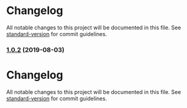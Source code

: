 # Changelog

All notable changes to this project will be documented in this file. See [standard-version](https://github.com/conventional-changelog/standard-version) for commit guidelines.

### [1.0.2](https://github.com/swayangjit/cordova-plugin-networkspeed/compare/v1.0.1...v1.0.2) (2019-08-03)

# Changelog

All notable changes to this project will be documented in this file. See [standard-version](https://github.com/conventional-changelog/standard-version) for commit guidelines.
